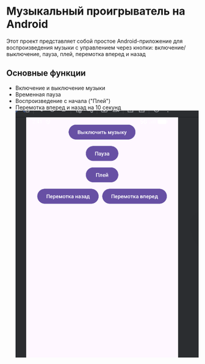 # Музыкальный проигрыватель на Android

Этот проект представляет собой простое Android-приложение для воспроизведения музыки с управлением через кнопки: включение/выключение, пауза, плей, перемотка вперед и назад

## Основные функции

- Включение и выключение музыки
- Временная пауза
- Воспроизведение с начала ("Плей")
- Перемотка вперед и назад на 10 секунд
![screenhot](https://github.com/dimovaluda19-star/mysic/blob/master/app/src/main/res/drawable/photo.png)
